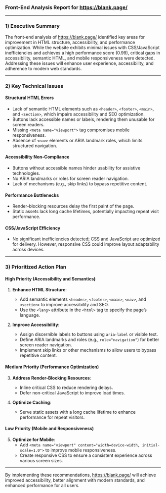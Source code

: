 ### Front-End Analysis Report for https://blank.page/  

---

### 1) Executive Summary  
The front-end analysis of https://blank.page/ identified key areas for improvement in HTML structure, accessibility, and performance optimization. While the website exhibits minimal issues with CSS/JavaScript inefficiencies and achieves a high performance score (0.99), critical gaps in accessibility, semantic HTML, and mobile responsiveness were detected. Addressing these issues will enhance user experience, accessibility, and adherence to modern web standards.  

---

### 2) Key Technical Issues  

#### Structural HTML Errors  
- Lack of semantic HTML elements such as `<header>`, `<footer>`, `<main>`, and `<section>`, which impairs accessibility and SEO optimization.  
- Buttons lack accessible names or labels, rendering them unusable for screen readers.  
- Missing `<meta name="viewport">` tag compromises mobile responsiveness.  
- Absence of `<nav>` elements or ARIA landmark roles, which limits structured navigation.  

#### Accessibility Non-Compliance  
- Buttons without accessible names hinder usability for assistive technologies.  
- No ARIA landmarks or roles for screen reader navigation.  
- Lack of mechanisms (e.g., skip links) to bypass repetitive content.  

#### Performance Bottlenecks  
- Render-blocking resources delay the first paint of the page.  
- Static assets lack long cache lifetimes, potentially impacting repeat visit performance.  

#### CSS/JavaScript Efficiency  
- No significant inefficiencies detected; CSS and JavaScript are optimized for delivery. However, responsive CSS could improve layout adaptability across devices.  

---

### 3) Prioritized Action Plan  

#### High Priority (Accessibility and Semantics)  
1. **Enhance HTML Structure**:  
   - Add semantic elements `<header>`, `<footer>`, `<main>`, `<nav>`, and `<section>` to improve accessibility and SEO.  
   - Use the `<lang>` attribute in the `<html>` tag to specify the page’s language.  

2. **Improve Accessibility**:  
   - Assign discernible labels to buttons using `aria-label` or visible text.  
   - Define ARIA landmarks and roles (e.g., `role="navigation"`) for better screen reader navigation.  
   - Implement skip links or other mechanisms to allow users to bypass repetitive content.  

#### Medium Priority (Performance Optimization)  
3. **Address Render-Blocking Resources**:  
   - Inline critical CSS to reduce rendering delays.  
   - Defer non-critical JavaScript to improve load times.  

4. **Optimize Caching**:  
   - Serve static assets with a long cache lifetime to enhance performance for repeat visitors.  

#### Low Priority (Mobile and Responsiveness)  
5. **Optimize for Mobile**:  
   - Add `<meta name="viewport" content="width=device-width, initial-scale=1.0">` to improve mobile responsiveness.  
   - Create responsive CSS to ensure a consistent experience across various screen sizes.  

---

By implementing these recommendations, https://blank.page/ will achieve improved accessibility, better alignment with modern standards, and enhanced performance for all users.